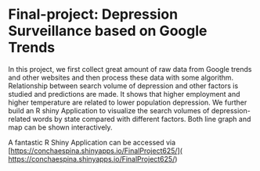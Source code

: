 # Final-project: Depression Surveillance based on Google Trends

In this project, we first collect great amount of raw data from Google trends and other websites and then process these data with some algorithm. Relationship between search volume of depression and other factors is studied and predictions are made. It shows that higher employment and higher temperature are related to lower population depression. We further build an R shiny Application to visualize the search volumes of depression-related words by state compared with different factors. Both line graph and map can be shown interactively.

A fantastic R Shiny Application can be accessed via [https://conchaespina.shinyapps.io/FinalProject625/]( https://conchaespina.shinyapps.io/FinalProject625/)
